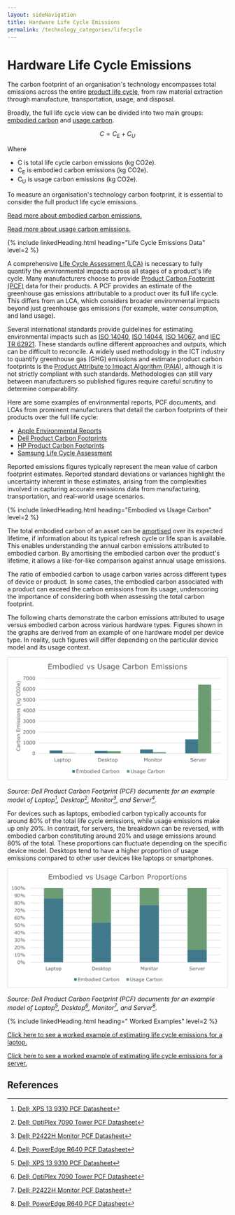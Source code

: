 ```yaml
---
layout: sideNavigation
title: Hardware Life Cycle Emissions
permalink: /technology_categories/lifecycle
---
```


# Hardware Life Cycle Emissions

The carbon footprint of an organisation's technology encompasses total emissions across the entire [product life cycle](/glossary#product-life-cycle), from raw material extraction through manufacture, transportation, usage, and disposal. 

Broadly, the full life cycle view can be divided into two main groups: [embodied carbon](/glossary#embodied-carbon) and [usage carbon](/glossary#usage-carbon).

$$ C = C_E + C_U $$

Where
- C is total life cycle carbon emissions (kg CO2e).
- C<sub>E</sub> is embodied carbon emissions (kg CO2e).
- C<sub>U</sub> is usage carbon emissions (kg CO2e).

To measure an organisation's technology carbon footprint, it is essential to consider the full product life cycle emissions. 

[Read more about embodied carbon emissions.](embodied)

[Read more about usage carbon emissions.](usage)

{% include linkedHeading.html heading="Life Cycle Emissions Data" level=2 %}

A comprehensive [Life Cycle Assessment (LCA)](/glossary#life-cycle-assessment-lca) is necessary to fully quantify the environmental impacts across all stages of a product's life cycle. Many manufacturers choose to provide [Product Carbon Footprint (PCF)](/glossary#product-carbon-footprint-pcf) data for their products. A PCF provides an estimate of the greenhouse gas emissions attributable to a product over its full life cycle. This differs from an LCA, which considers broader environmental impacts beyond just greenhouse gas emissions (for example, water consumption, and land usage). 

Several international standards provide guidelines for estimating environmental impacts such as [ISO 14040](https://www.iso.org/standard/37456.html), [ISO 14044](https://www.iso.org/standard/38498.html), [ISO 14067](https://www.iso.org/standard/71206.html), and [IEC TR 62921](https://webstore.iec.ch/publication/25994). These standards outline different approaches and outputs, which can be difficult to reconcile. A widely used methodology in the ICT industry to quantify greenhouse gas (GHG) emissions and estimate product carbon footprints is the [Product Attribute to Impact Algorithm (PAIA)](https://msl.mit.edu/projects/paia/main.html), although it is not strictly compliant with such standards. Methodologies can still vary between manufacturers so published figures require careful scrutiny to determine comparability. 

Here are some examples of environmental reports, PCF documents, and LCAs from prominent manufacturers that detail the carbon footprints of their products over the full life cycle:

- [Apple Environmental Reports](https://www.apple.com/environment/)
- [Dell Product Carbon Footprints](https://www.dell.com/en-uk/dt/corporate/social-impact/advancing-sustainability/climate-action/product-carbon-footprints.htm)
- [HP Product Carbon Footprints](https://h20195.www2.hp.com/v2/library.aspx?doctype=95&footer=95&filter_doctype=no&showregionfacet=yes&filter_country=no&cc=us&lc=en&filter_oid=no&filter_prodtype=rw&prodtype=ij&showproductcompatibility=yes&showregion=yes&showreglangcol=yes&showdescription=yes%23doctype-95&sortorder-popular&teasers-off&isRetired-false&isRHParentNode-false&titleCheck-false#doctype-95&sortorder-popular&teasers-off&isRetired-false&isRHParentNode-false&titleCheck-false)
- [Samsung Life Cycle Assessment](https://www.samsung.com/global/sustainability/focus/products/sustainability-in-our-products/)

Reported emissions figures typically represent the mean value of carbon footprint estimates. Reported standard deviations or variances highlight the uncertainty inherent in these estimates, arising from the complexities involved in capturing accurate emissions data from manufacturing, transportation, and real-world usage scenarios.

{% include linkedHeading.html heading="Embodied vs Usage Carbon" level=2 %}

The total embodied carbon of an asset can be [amortised](/glossary#amortisation) over its expected lifetime, if information about its typical refresh cycle or life span is available. This enables understanding the annual carbon emissions attributed to embodied carbon. By amortising the embodied carbon over the product's lifetime, it allows a like-for-like comparison against annual usage emissions. 

The ratio of embodied carbon to usage carbon varies across different types of device or product. In some cases, the embodied carbon associated with a product can exceed the carbon emissions from its usage, underscoring the importance of considering both when assessing the total carbon footprint. 

The following charts demonstrate the carbon emissions attributed to usage versus embodied carbon across various hardware types. Figures shown in the graphs are derived from an example of one hardware model per device type. In reality, such figures will differ depending on the particular device model and its usage context.

![embodied-vs-usage-amounts](/assets/images/embodied-vs-usage-amounts.png)

*Source: Dell Product Carbon Footprint (PCF) documents for an example model of Laptop[^laptop], Desktop[^desktop], Monitor[^monitor], and Server[^server].*

For devices such as laptops, embodied carbon typically accounts for around 80% of the total life cycle emissions, while usage emissions make up only 20%. In contrast, for servers, the breakdown can be reversed, with embodied carbon constituting around 20% and usage emissions around 80% of the total. These proportions can fluctuate depending on the specific device model. Desktops tend to have a higher proportion of usage emissions compared to other user devices like laptops or smartphones.

![embodied-vs-usage-proportions](/assets/images/embodied-vs-usage-proportions.png)

*Source: Dell Product Carbon Footprint (PCF) documents for an example model of Laptop[^laptop], Desktop[^desktop], Monitor[^monitor], and Server[^server].*

{% include linkedHeading.html heading=" Worked Examples" level=2 %}

[Click here to see a worked example of estimating life cycle emissions for a laptop.](../lifecycle/example/employee)

[Click here to see a worked example of estimating life cycle emissions for a server.](../lifecycle/example/server)

## References

[^laptop]: [Dell; XPS 13 9310 PCF Datasheet](https://www.delltechnologies.com/asset/en-gb/products/laptops-and-2-in-1s/technical-support/xps-13-9310.pdf)
[^desktop]: [Dell; OptiPlex 7090 Tower PCF Datasheet](https://www.delltechnologies.com/asset/en-gb/products/desktops-and-all-in-ones/technical-support/optiplex-7090-tower-pcf-datasheet.pdf)
[^monitor]: [Dell; P2422H Monitor PCF Datasheet](https://www.delltechnologies.com/asset/en-gb/products/electronics-and-accessories/technical-support/p2422h-monitor-pcf-datasheet.pdf)
[^server]: [Dell; PowerEdge R640 PCF Datasheet](https://i.dell.com/sites/csdocuments/CorpComm_Docs/en/carbon-footprint-poweredge-r640.pdf)